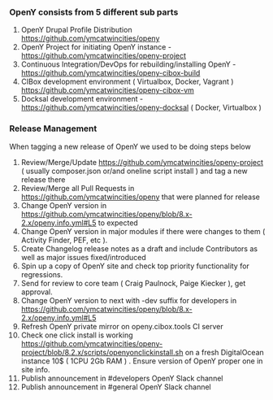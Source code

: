 ### OpenY consists from 5 different sub parts

1. OpenY Drupal Profile Distribution https://github.com/ymcatwincities/openy
2. OpenY Project for initiating OpenY instance - https://github.com/ymcatwincities/openy-project
3. Continuous Integration/DevOps for rebuilding/installing OpenY - https://github.com/ymcatwincities/openy-cibox-build
4. CIBox development environment ( Virtualbox, Docker, Vagrant ) https://github.com/ymcatwincities/openy-cibox-vm
5. Docksal development environment - https://github.com/ymcatwincities/openy-docksal ( Docker, Virtualbox )

### Release Management

When tagging a new release of OpenY we used to be doing steps below

1. Review/Merge/Update https://github.com/ymcatwincities/openy-project ( usually composer.json or/and oneline script install ) and tag a new release there
2. Review/Merge all Pull Requests in https://github.com/ymcatwincities/openy that were planned for release
3. Change OpenY version in https://github.com/ymcatwincities/openy/blob/8.x-2.x/openy.info.yml#L5 to expected
4. Change OpenY version in major modules if there were changes to them ( Activity Finder, PEF, etc ).
5. Create Changelog release notes as a draft and include Contributors as well as major issues fixed/introduced
6. Spin up a copy of OpenY site and check top priority functionality for regressions.
7. Send for review to core team ( Craig Paulnock, Paige Kiecker ), get approval.
8. Change OpenY version to next with -dev suffix for developers in https://github.com/ymcatwincities/openy/blob/8.x-2.x/openy.info.yml#L5
9. Refresh OpenY private mirror on openy.cibox.tools CI server
10. Check one click install is working https://github.com/ymcatwincities/openy-project/blob/8.2.x/scripts/openyonclickinstall.sh on a fresh DigitalOcean instance 10$ ( 1CPU 2Gb RAM ) . Ensure version of OpenY proper one in site info.
11. Publish announcement in #developers OpenY Slack channel
12. Publish announcement in #general OpenY Slack channel


